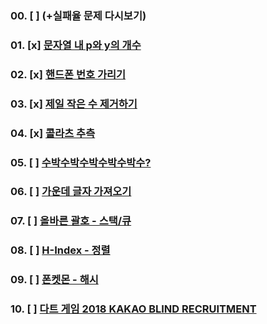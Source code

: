 ### 00. [ ] (+실패율 문제 다시보기)                 

### 01. [x] [문자열 내 p와 y의 개수](https://school.programmers.co.kr/learn/courses/30/lessons/12916)

### 02. [x] [핸드폰 번호 가리기](https://school.programmers.co.kr/learn/courses/30/lessons/12948)

### 03. [x] [제일 작은 수 제거하기](https://school.programmers.co.kr/learn/courses/30/lessons/12935)

### 04. [x] [콜라츠 추측](https://school.programmers.co.kr/learn/courses/30/lessons/12943)

### 05. [ ] [수박수박수박수박수박수?](https://school.programmers.co.kr/learn/courses/30/lessons/12922)

### 06. [ ] [가운데 글자 가져오기](https://school.programmers.co.kr/learn/courses/30/lessons/12903)

### 07. [ ] [올바른 괄호 - 스택/큐](https://school.programmers.co.kr/learn/courses/30/lessons/12909)

### 08. [ ] [H-Index - 정렬](https://school.programmers.co.kr/learn/courses/30/lessons/42747)

### 09. [ ] [폰켓몬 - 해시](https://school.programmers.co.kr/learn/courses/30/lessons/1845)

### 10. [ ] [다트 게임 2018 KAKAO BLIND RECRUITMENT](https://school.programmers.co.kr/learn/courses/30/lessons/17682)